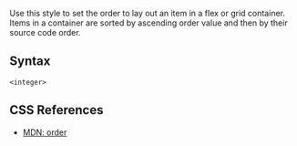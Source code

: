 Use this style to set the order to lay out an item in a flex or grid container. Items in a container are sorted by ascending order value and then by their source code order.

## Syntax

```
<integer>
```

## CSS References

* [MDN: order](!https://developer.mozilla.org/en-US/docs/Web/CSS/order)
